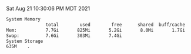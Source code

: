 Sat Aug 21 10:30:06 PM MDT 2021
```bash
System Memory
               total        used        free      shared  buff/cache   available
Mem:           7.7Gi       825Mi       5.2Gi       8.0Mi       1.7Gi       6.5Gi
Swap:          7.6Gi       303Mi       7.4Gi
System Storage
635M	.
```
```bash
